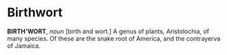 # Birthwort

**BIRTH'WORT**, _noun_ \[birth and wort.\] A genus of plants, Aristolochia, of many species. Of these are the snake root of America, and the contrayerva of Jamaica.